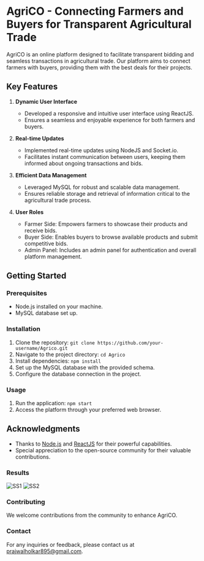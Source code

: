 # AgriCO - Connecting Farmers and Buyers for Transparent Agricultural Trade

AgriCO is an online platform designed to facilitate transparent bidding and seamless transactions in agricultural trade. Our platform aims to connect farmers with buyers, providing them with the best deals for their projects.

## Key Features

1. **Dynamic User Interface**
   - Developed a responsive and intuitive user interface using ReactJS.
   - Ensures a seamless and enjoyable experience for both farmers and buyers.

2. **Real-time Updates**
   - Implemented real-time updates using NodeJS and Socket.io.
   - Facilitates instant communication between users, keeping them informed about ongoing transactions and bids.

3. **Efficient Data Management**
   - Leveraged MySQL for robust and scalable data management.
   - Ensures reliable storage and retrieval of information critical to the agricultural trade process.

4. **User Roles**
   - Farmer Side: Empowers farmers to showcase their products and receive bids.
   - Buyer Side: Enables buyers to browse available products and submit competitive bids.
   - Admin Panel: Includes an admin panel for authentication and overall platform management.

## Getting Started

### Prerequisites
- Node.js installed on your machine.
- MySQL database set up.

### Installation
1. Clone the repository: `git clone https://github.com/your-username/Agrico.git`
2. Navigate to the project directory: `cd Agrico`
3. Install dependencies: `npm install`
4. Set up the MySQL database with the provided schema.
5. Configure the database connection in the project.

### Usage
1. Run the application: `npm start`
2. Access the platform through your preferred web browser.

## Acknowledgments
- Thanks to [Node.js](https://nodejs.org/) and [ReactJS](https://reactjs.org/) for their powerful capabilities.
- Special appreciation to the open-source community for their valuable contributions.

### Results
![SS1](https://github.com/PrajwalHolkar/AgriCO/assets/146098777/49bfe88f-9a56-4d0c-b5b3-3f6696dde93e)
![SS2](https://github.com/PrajwalHolkar/AgriCO/assets/146098777/c9a035b1-6e61-4312-8363-b40c47d597ee)

### Contributing
We welcome contributions from the community to enhance AgriCO.

### Contact
For any inquiries or feedback, please contact us at prajwalholkar895@gmail.com.
